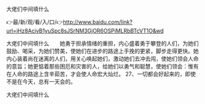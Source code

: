 大佬们中间填什么

👉最/新/观/看/入/口/👉http://www.baidu.com/link?url=jHz8AcivB1yuSpc8sJSrNM3GjOR6OSPiMLRbBTcVT1O&wd

大佬们中间填什么　　她勇于担承情绪的重担，内心盛着勇于攀登的人们，为她们鼓励、喝采，为她们赞美，使她们在进步的路途上手挽的更紧，脚步走得更快。她内心装着尚在迷离的人们，用关心唤起她们，激动她们去冲去闯，使她们领会人命的意旨；她更惦着那些困厄和灾害的人，给她们以勇气和聪慧，使她们领会：惟有在人命的路途上含辛茹苦，才会使人命宏大灿烂。
	27、一切都会好起来的，即使不是在今天，总有一天会的。


大佬们中间填什么
